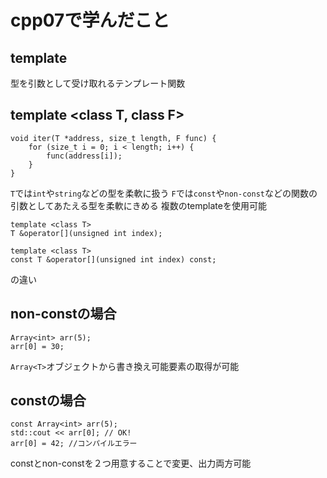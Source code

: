 # cpp07で学んだこと
## template <class T>
型を引数として受け取れるテンプレート関数
## template <class T, class F>
```
void iter(T *address, size_t length, F func) {
    for (size_t i = 0; i < length; i++) {
        func(address[i]);
    }
}
```
```T```では```int```や```string```などの型を柔軟に扱う
```F```では```const```や```non-const```などの関数の引数としてあたえる型を柔軟にきめる
複数のtemplateを使用可能

```
template <class T>
T &operator[](unsigned int index);

template <class T>
const T &operator[](unsigned int index) const;
```
の違い
## non-constの場合
```
Array<int> arr(5);
arr[0] = 30;
```
```Array<T>```オブジェクトから書き換え可能要素の取得が可能

## constの場合
```
const Array<int> arr(5);
std::cout << arr[0]; // OK!
arr[0] = 42; //コンパイルエラー
```
constとnon-constを２つ用意することで変更、出力両方可能
